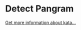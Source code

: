 Detect Pangram
=
[Get more information about kata...](https://www.codewars.com//kata//kata/545cedaa9943f7fe7b000048)